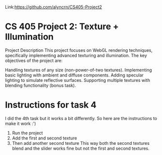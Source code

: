 Link:https://github.com/alyncrn/CS405-Project2

# CS 405 Project 2: Texture + Illumination

Project Description
This project focuses on WebGL rendering techniques, specifically implementing advanced texturing and illumination. The key objectives of the project are:

Handling textures of any size (non-power-of-two textures).
Implementing basic lighting with ambient and diffuse components.
Adding specular lighting to simulate reflective surfaces.
Supporting multiple textures with blending functionality (bonus task).

# Instructions for task 4
I did the 4th task but it works a bit differently. So here are the instructions to make it work :')
1. Run the project
2. Add the first and second texture
3. Then add another second texture
This way both the second textures blend and the slider works fine but not the first and second textures.
